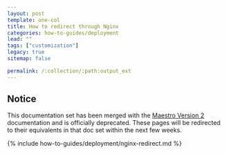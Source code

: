 ```yaml
---
layout: post
template: one-col
title: How to redirect through Nginx
categories: how-to-guides/deployment
lead: ""
tags: ["customization"]
legacy: true
sitemap: false

permalink: /:collection/:path:output_ext
---
```


## Notice
<div class="notice notice-warning"><p>This documentation set has been merged with the <a href="/maestro/">Maestro Version 2</a> documentation and is officially deprecated. These pages will be redirected to their equivalents in that doc set within the next few weeks.</p></div>
{% include how-to-guides/deployment/nginx-redirect.md %}